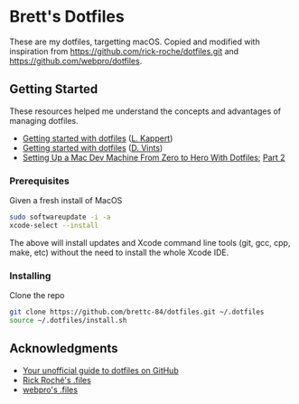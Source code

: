 # Brett's Dotfiles

These are my dotfiles, targetting macOS. Copied and modified with inspiration from https://github.com/rick-roche/dotfiles.git and https://github.com/webpro/dotfiles.

## Getting Started

These resources helped me understand the concepts and advantages of managing dotfiles.

* [Getting started with dotfiles](https://medium.com/@webprolific/getting-started-with-dotfiles-43c3602fd789) ([L. Kappert](https://github.com/webpro))
* [Getting started with dotfiles](https://medium.com/@driesvints/getting-started-with-dotfiles-76bf046d035c) ([D. Vints](https://github.com/driesvints))
* [Setting Up a Mac Dev Machine From Zero to Hero With Dotfiles](https://code.tutsplus.com/tutorials/setting-up-a-mac-dev-machine-from-zero-to-hero-with-dotfiles--net-35449); [Part 2](https://code.tutsplus.com/tutorials/setting-up-a-mac-dev-machine-from-zero-to-hero-with-dotfiles-part-2--cms-23145)

### Prerequisites

Given a fresh install of MacOS

```sh
sudo softwareupdate -i -a
xcode-select --install
```
The above will install updates and Xcode command line tools (git, gcc, cpp, make, etc) without the need to install the whole Xcode IDE.

### Installing

Clone the repo

```sh
git clone https://github.com/brettc-84/dotfiles.git ~/.dotfiles
source ~/.dotfiles/install.sh
```

## Acknowledgments

* [Your unofficial guide to dotfiles on GitHub](https://dotfiles.github.io)
* [Rick Roché's .files](https://github.com/rick-roche/dotfiles)
* [webpro's .files](https://github.com/webpro/dotfiles)